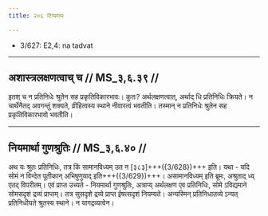 ```yaml
---
title: २०६ टिप्पणयः

---
```

- 3/627: E2,4: na tadvat

____________________________________________


## अशास्त्रलक्षणत्वाच् च // MS_३,६.३९ //

इतश् च न प्रतिनिधेः श्रुतेन सह प्रकृतिविकारभावः। कुतः? अर्थलक्षणत्वात्, अर्थाद् धि प्रतिनिधिः क्रियते। न चार्थेनैतद् अवगन्तुं शक्यते, व्रीहित्वस्य स्थाने नीवारत्वं भवतीति। तस्मान् न प्रतिनिधेः श्रुतेन सह प्रकृतिविकारभावो भवतीति।


____________________________________________


## नियमार्था गुणश्रुतिः // MS_३,६.४० //

अथ यः श्रुतः प्रतिनिधिः, तत्र किं सामानविध्यम् उत न [३८३]+++({3/628})+++ इति। यथा - यदि सोमं न विन्देत पूतीकान् अभिषुणुयाद् इति+++({3/629})+++। असामानविध्यम् इति ब्रूमः, अश्रुताद् ध्य् एतद् विपरीतम्। एवं प्राप्त उच्यते - नियमार्था गुणश्रुतिः, अत्राप्य् अर्थलक्षण एव प्रतिनिधिः, सोमे ऽविद्यमाने सोमसदृशं द्रव्यं प्राप्तम्। तत्र सुसदृशे द्रव्ये प्राप्त ईषत्सदृशं नियम्यते। अन्यस्मिन् प्रतिनिधातव्ये ऽन्यत् प्रतिनिधीयते श्रुतस्य स्थाने। न यागद्रव्यत्वेन।